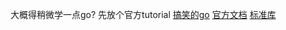 大概得稍微学一点go?
先放个官方tutorial
[搞笑的go](https://go.dev/doc/effective_go)
[官方文档](https://go.dev/doc/)
[标准库](https://pkg.go.dev/std)
